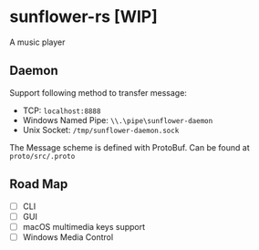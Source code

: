
# sunflower-rs [WIP]

A music player

## Daemon

Support following method to transfer message:  
- TCP: `localhost:8888`  
- Windows Named Pipe:  `\\.\pipe\sunflower-daemon`  
- Unix Socket: `/tmp/sunflower-daemon.sock`

The Message scheme is defined with ProtoBuf.
Can be found at `proto/src/.proto`

## Road Map

- [ ] CLI
- [ ] GUI
- [ ] macOS multimedia keys support
- [ ] Windows Media Control